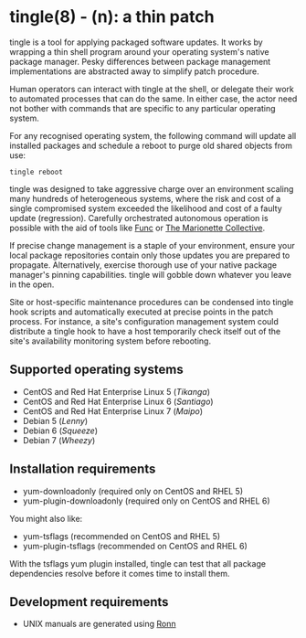 tingle(8) - (n): a thin patch
=============================

tingle is a tool for applying packaged software updates.  It works by
wrapping a thin shell program around your operating system's native
package manager.  Pesky differences between package management
implementations are abstracted away to simplify patch procedure.

Human operators can interact with tingle at the shell, or delegate their
work to automated processes that can do the same.  In either case, the
actor need not bother with commands that are specific to any particular
operating system.

For any recognised operating system, the following command will update
all installed packages and schedule a reboot to purge old shared objects
from use:

    tingle reboot

tingle was designed to take aggressive charge over an environment
scaling many hundreds of heterogeneous systems, where the risk and cost
of a single compromised system exceeded the likelihood and cost of a
faulty update (regression).  Carefully orchestrated autonomous operation
is possible with the aid of tools like [Func][] or [The Marionette
Collective][].

If precise change management is a staple of your environment, ensure
your local package repositories contain only those updates you are
prepared to propagate.  Alternatively, exercise thorough use of your
native package manager's pinning capabilities.  tingle will gobble down
whatever you leave in the open.

Site or host-specific maintenance procedures can be condensed into
tingle hook scripts and automatically executed at precise points in the
patch process.  For instance, a site's configuration management system
could distribute a tingle hook to have a host temporarily check itself
out of the site's availability monitoring system before rebooting.

[Func]: https://fedorahosted.org/func/
[The Marionette Collective]: http://marionette-collective.org/


## Supported operating systems

- CentOS and Red Hat Enterprise Linux 5 (*Tikanga*)
- CentOS and Red Hat Enterprise Linux 6 (*Santiago*)
- CentOS and Red Hat Enterprise Linux 7 (*Maipo*)
- Debian 5 (*Lenny*)
- Debian 6 (*Squeeze*)
- Debian 7 (*Wheezy*)


## Installation requirements

* yum-downloadonly (required only on CentOS and RHEL 5)
* yum-plugin-downloadonly (required only on CentOS and RHEL 6)

You might also like:

* yum-tsflags (recommended on CentOS and RHEL 5)
* yum-plugin-tsflags (recommended on CentOS and RHEL 6)

With the tsflags yum plugin installed, tingle can test that all package
dependencies resolve before it comes time to install them.


## Development requirements

* UNIX manuals are generated using [Ronn][]

[Ronn]: https://github.com/rtomayko/ronn/
